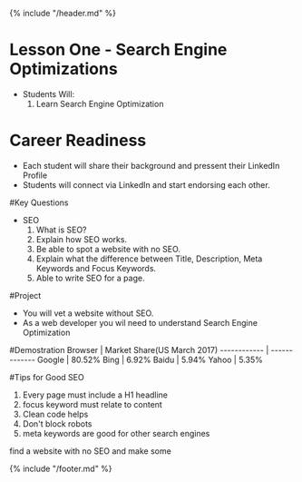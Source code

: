 {% include "/header.md" %}

# Lesson One - Search Engine Optimizations

* Students Will:
    1. Learn Search Engine Optimization

# Career Readiness
* Each student will share their background and pressent their LinkedIn Profile
* Students will connect via LinkedIn and start endorsing each other.

#Key Questions

* SEO
    1. What is SEO? 
    2. Explain how SEO works.
    3. Be able to spot a website with no SEO.
    4. Explain what the difference between Title, Description, Meta Keywords and Focus Keywords.
    5. Able to write SEO for a page. 

#Project
* You will vet a website without SEO.
* As a web developer you wil need to understand Search Engine Optimization

#Demostration
Browser | Market Share(US March 2017)
------------ | -------------
Google | 80.52%
Bing | 6.92%
Baidu | 5.94%
Yahoo | 5.35%

#Tips for Good SEO
1. Every page must include a H1 headline
2. focus keyword must relate to content
3. Clean code helps
4. Don't block robots
5. meta keywords are good for other search engines

find a website with no SEO and make some


{% include "/footer.md" %}

